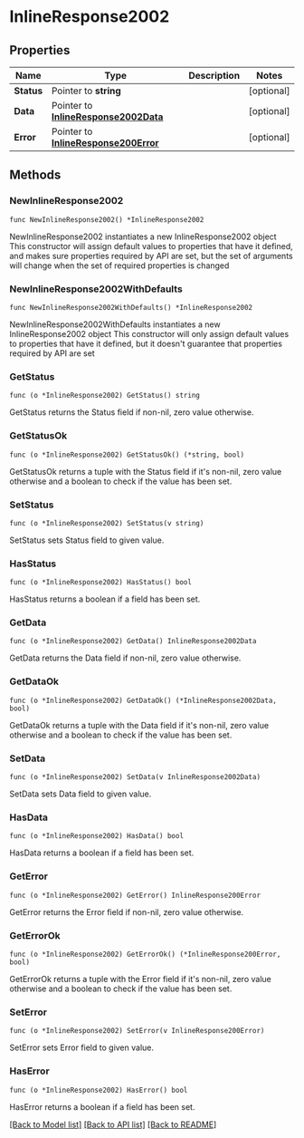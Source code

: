 # InlineResponse2002

## Properties

Name | Type | Description | Notes
------------ | ------------- | ------------- | -------------
**Status** | Pointer to **string** |  | [optional] 
**Data** | Pointer to [**InlineResponse2002Data**](InlineResponse2002Data.md) |  | [optional] 
**Error** | Pointer to [**InlineResponse200Error**](InlineResponse200Error.md) |  | [optional] 

## Methods

### NewInlineResponse2002

`func NewInlineResponse2002() *InlineResponse2002`

NewInlineResponse2002 instantiates a new InlineResponse2002 object
This constructor will assign default values to properties that have it defined,
and makes sure properties required by API are set, but the set of arguments
will change when the set of required properties is changed

### NewInlineResponse2002WithDefaults

`func NewInlineResponse2002WithDefaults() *InlineResponse2002`

NewInlineResponse2002WithDefaults instantiates a new InlineResponse2002 object
This constructor will only assign default values to properties that have it defined,
but it doesn't guarantee that properties required by API are set

### GetStatus

`func (o *InlineResponse2002) GetStatus() string`

GetStatus returns the Status field if non-nil, zero value otherwise.

### GetStatusOk

`func (o *InlineResponse2002) GetStatusOk() (*string, bool)`

GetStatusOk returns a tuple with the Status field if it's non-nil, zero value otherwise
and a boolean to check if the value has been set.

### SetStatus

`func (o *InlineResponse2002) SetStatus(v string)`

SetStatus sets Status field to given value.

### HasStatus

`func (o *InlineResponse2002) HasStatus() bool`

HasStatus returns a boolean if a field has been set.

### GetData

`func (o *InlineResponse2002) GetData() InlineResponse2002Data`

GetData returns the Data field if non-nil, zero value otherwise.

### GetDataOk

`func (o *InlineResponse2002) GetDataOk() (*InlineResponse2002Data, bool)`

GetDataOk returns a tuple with the Data field if it's non-nil, zero value otherwise
and a boolean to check if the value has been set.

### SetData

`func (o *InlineResponse2002) SetData(v InlineResponse2002Data)`

SetData sets Data field to given value.

### HasData

`func (o *InlineResponse2002) HasData() bool`

HasData returns a boolean if a field has been set.

### GetError

`func (o *InlineResponse2002) GetError() InlineResponse200Error`

GetError returns the Error field if non-nil, zero value otherwise.

### GetErrorOk

`func (o *InlineResponse2002) GetErrorOk() (*InlineResponse200Error, bool)`

GetErrorOk returns a tuple with the Error field if it's non-nil, zero value otherwise
and a boolean to check if the value has been set.

### SetError

`func (o *InlineResponse2002) SetError(v InlineResponse200Error)`

SetError sets Error field to given value.

### HasError

`func (o *InlineResponse2002) HasError() bool`

HasError returns a boolean if a field has been set.


[[Back to Model list]](../README.md#documentation-for-models) [[Back to API list]](../README.md#documentation-for-api-endpoints) [[Back to README]](../README.md)


